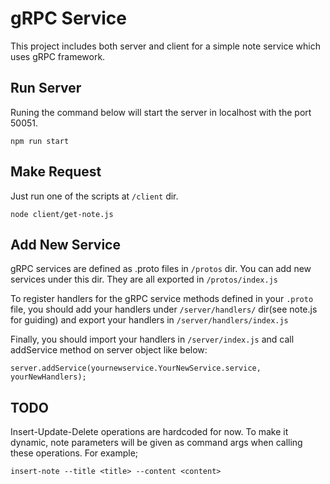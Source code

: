 # gRPC Service
This project includes both server and client for a simple note service which uses gRPC framework.

## Run Server
Runing the command below will start the server in localhost with the port 50051.

    npm run start
    
## Make Request
Just run one of the scripts at `/client` dir.

    node client/get-note.js

## Add New Service
gRPC services are defined as .proto files in `/protos` dir. You can add new services under this dir. They are all exported in `/protos/index.js`

To register handlers for the gRPC service methods defined in your `.proto` file, you should add your handlers under `/server/handlers/` dir(see note.js for guiding) and export your handlers in `/server/handlers/index.js`

Finally, you should import your handlers in `/server/index.js` and call addService method on server object like below:

    server.addService(yournewservice.YourNewService.service, yourNewHandlers);

## TODO
Insert-Update-Delete operations are hardcoded for now. To make it dynamic, note parameters will be given as command args when calling these operations.
For example;

    insert-note --title <title> --content <content>
